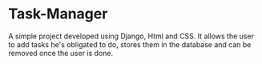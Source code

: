 # Task-Manager
A simple project developed using Django, Html and CSS.  It allows the user to add tasks he's obligated to do, stores them in the database and can be removed once the user is  done.

